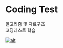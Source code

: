 <h1>Coding Test</h1>

알고리즘 및 자료구조 <br>
코딩테스트 학습

<a href="https://github.com/devxb/gitanimals">
  <img src="https://render.gitanimals.org/farms/{seom9}" alt="alt"/>
</a>
